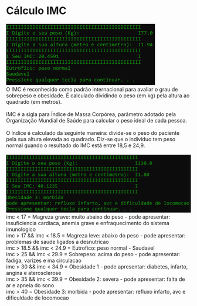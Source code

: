 <h1>Cálculo IMC</h1>
<img src = "/img/exemplo-peso-normal.png" alt="peso normal">
<br>
O IMC é reconhecido como padrão internacional para avaliar o grau de sobrepeso e obesidade. É calculado dividindo o peso (em kg) pela altura ao quadrado (em metros).
<br>
<br>
IMC é a sigla para Índice de Massa Corpórea, parâmetro adotado pela Organização Mundial de Saúde para calcular o peso ideal de cada pessoa.
<br>
<br>
O índice é calculado da seguinte maneira: divide-se o peso do paciente pela sua altura elevada ao quadrado. Diz-se que o indivíduo tem peso normal quando o resultado do IMC está entre 18,5 e 24,9.
<br>
<br>
<img src = "/img/exemplo-obeso-morbido.png" alt="obeso-morbido">
<br>
imc < 17 = Magreza grave: muito abaixo do peso - pode apresentar: insuficiencia cardiaca, anemia grave e enfraquecimento do sistema imunologico
<br>
imc > 17 && imc < 18.5 = Magreza leve: abaixo do peso - pode apresentar: problemas de saude ligados a desnutricao
<br>
imc > 18.5 && imc < 24.9 = Eutrofico: peso normal - Saudavel
<br>
imc > 25 && imc < 29.9 = Sobrepeso: acima do peso - pode apresentar: fadiga, varizes e ma circulacao
<br>
imc > 30 && imc < 34.9 = Obesidade 1 - pode apresentar: diabetes, infarto, angina e aterosclerose
<br>
imc > 35 && imc < 39.9 = Obesidade 2: severa - pode apresentar: falta de ar e apneia do sono 
<br>
imc > 40 = Obesidade 3: morbida - pode apresentar: refluxo infarto, avc e dificuldade de locomocao